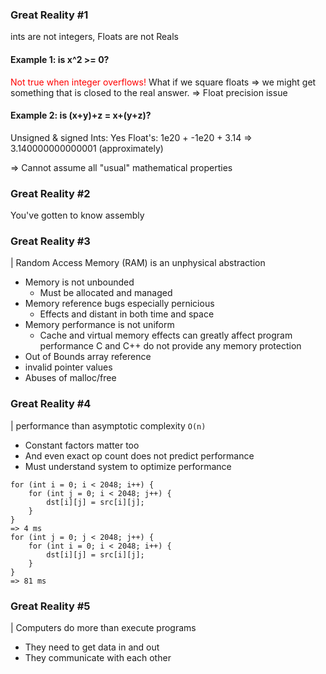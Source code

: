 ### Great Reality #1
ints are not integers, Floats are not Reals
#### Example 1: is x^2 >= 0?
<span style="color:red">Not true when integer overflows!</span>
What if we square floats => we might get something that is closed to the real answer.
=> Float precision issue
#### Example 2: is (x+y)+z = x+(y+z)?
Unsigned & signed Ints: Yes
Float's:
1e20 + -1e20 + 3.14 => 3.140000000000001 (approximately) 

=> Cannot assume all "usual" mathematical properties
### Great Reality #2
You've gotten to know assembly
### Great Reality #3
| Random Access Memory (RAM) is an unphysical abstraction
- Memory is not unbounded
	- Must be allocated and managed
- Memory reference bugs especially pernicious
	- Effects and distant in both time and space
- Memory performance is not uniform
	- Cache and virtual memory effects can greatly affect program performance
C and C++ do not provide any memory protection
- Out of Bounds array reference
- invalid pointer values
- Abuses of malloc/free
### Great Reality #4
| performance than asymptotic complexity `O(n)`
- Constant factors matter too
- And even exact op count does not predict performance
- Must understand system to optimize performance
```
for (int i = 0; i < 2048; i++) {
	for (int j = 0; i < 2048; j++) {
		dst[i][j] = src[i][j];
	}
}
=> 4 ms
for (int j = 0; j < 2048; j++) {
	for (int i = 0; i < 2048; i++) {
		dst[i][j] = src[i][j];
	}
}
=> 81 ms
```
### Great Reality #5
| Computers do more than execute programs
- They need to get data in and out
- They communicate with each other






